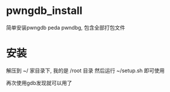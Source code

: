 # pwngdb_install
简单安装pwngdb peda pwndbg, 包含全部打包文件


# 安装
解压到 ~/ 家目录下, 我的是 /root 目录
然后运行 ~/setup.sh 即可使用

再次使用gdb发现就可以用了

